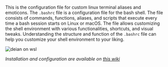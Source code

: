 This is the configuration file for custom linux terminal aliases and emoticons. The `.bashrc` file is a configuration file for the bash shell. The file consists of commands, functions, aliases, and scripts that execute every time a bash session starts on Linux or macOS. The file allows customizing the shell environment with various functionalities, shortcuts, and visual tweaks. Understanding the structure and function of the `.bashrc` file can help you customize your shell environment to your liking.

![deian on wsl](https://raw.githubusercontent.com/bukanspot/sbash/dev/.github/archive/images/v2.0.png)

_Installation and configuration are available on [this wiki](https://github.com/bukanspot/sbash/wiki)_
